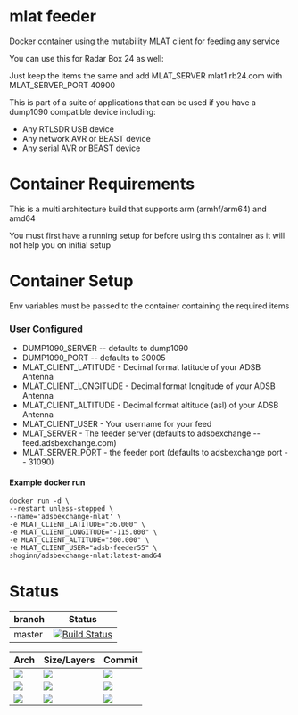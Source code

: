 # mlat feeder
Docker container using the mutability MLAT client for feeding any service

You can use this for Radar Box 24 as well:

Just keep the items the same and add MLAT_SERVER mlat1.rb24.com with MLAT_SERVER_PORT 40900

This is part of a suite of applications that can be used if you have a dump1090 compatible device including:
* Any RTLSDR USB device
* Any network AVR or BEAST device
* Any serial AVR or BEAST device

# Container Requirements

This is a multi architecture build that supports arm (armhf/arm64) and amd64

You must first have a running setup for before using this container as it will not help you on initial setup

# Container Setup

Env variables must be passed to the container containing the required items

### User Configured
* DUMP1090_SERVER -- defaults to dump1090 
* DUMP1090_PORT -- defaults to 30005
* MLAT_CLIENT_LATITUDE - Decimal format latitude of your ADSB Antenna
* MLAT_CLIENT_LONGITUDE - Decimal format longitude of your ADSB Antenna
* MLAT_CLIENT_ALTITUDE - Decimal format altitude (asl) of your ADSB Antenna
* MLAT_CLIENT_USER - Your username for your feed 
* MLAT_SERVER - The feeder server (defaults to adsbexchange -- feed.adsbexchange.com)
* MLAT_SERVER_PORT - the feeder port  (defaults to adsbexchange port -- 31090)

#### Example docker run

```
docker run -d \
--restart unless-stopped \
--name='adsbexchange-mlat' \
-e MLAT_CLIENT_LATITUDE="36.000" \
-e MLAT_CLIENT_LONGITUDE="-115.000" \
-e MLAT_CLIENT_ALTITUDE="500.000" \
-e MLAT_CLIENT_USER="adsb-feeder55" \
shoginn/adsbexchange-mlat:latest-amd64

```
# Status
| branch | Status |
|--------|--------|
| master | [![Build Status](https://travis-ci.org/ShoGinn/adsbexchange-mlat.svg?branch=master)](https://travis-ci.org/ShoGinn/adsbexchange-mlat) |

| Arch | Size/Layers | Commit |
|------|-------------|--------|
[![](https://images.microbadger.com/badges/version/shoginn/adsbexchange-mlat:latest-arm.svg)](https://microbadger.com/images/shoginn/adsbexchange-mlat:latest-arm "Get your own version badge on microbadger.com") | [![](https://images.microbadger.com/badges/image/shoginn/adsbexchange-mlat:latest-arm.svg)](https://microbadger.com/images/shoginn/adsbexchange-mlat:latest-arm "Get your own image badge on microbadger.com") | [![](https://images.microbadger.com/badges/commit/shoginn/adsbexchange-mlat:latest-arm.svg)](https://microbadger.com/images/shoginn/adsbexchange-mlat:latest-arm "Get your own commit badge on microbadger.com")
[![](https://images.microbadger.com/badges/version/shoginn/adsbexchange-mlat:latest-arm64.svg)](https://microbadger.com/images/shoginn/adsbexchange-mlat:latest-arm64 "Get your own version badge on microbadger.com") | [![](https://images.microbadger.com/badges/image/shoginn/adsbexchange-mlat:latest-arm64.svg)](https://microbadger.com/images/shoginn/adsbexchange-mlat:latest-arm64 "Get your own image badge on microbadger.com") | [![](https://images.microbadger.com/badges/commit/shoginn/adsbexchange-mlat:latest-arm64.svg)](https://microbadger.com/images/shoginn/adsbexchange-mlat:latest-arm64 "Get your own commit badge on microbadger.com")
[![](https://images.microbadger.com/badges/version/shoginn/adsbexchange-mlat:latest-amd64.svg)](https://microbadger.com/images/shoginn/adsbexchange-mlat:latest-amd64 "Get your own version badge on microbadger.com") | [![](https://images.microbadger.com/badges/image/shoginn/adsbexchange-mlat:latest-amd64.svg)](https://microbadger.com/images/shoginn/adsbexchange-mlat:latest-amd64 "Get your own image badge on microbadger.com") | [![](https://images.microbadger.com/badges/commit/shoginn/adsbexchange-mlat:latest-amd64.svg)](https://microbadger.com/images/shoginn/adsbexchange-mlat:latest-amd64 "Get your own commit badge on microbadger.com")

